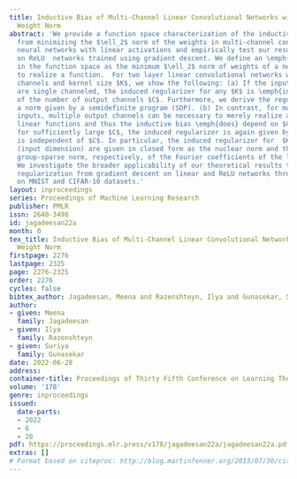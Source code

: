 ```yaml
---
title: Inductive Bias of Multi-Channel Linear Convolutional Networks with Bounded
  Weight Norm
abstract: 'We provide a function space characterization of the inductive bias resulting
  from minimizing the $\ell_2$ norm of the weights in multi-channel convolutional
  neural networks with linear activations and empirically test our resulting hypothesis
  on ReLU  networks trained using gradient descent. We define an \emph{induced regularizer}
  in the function space as the minimum $\ell_2$ norm of weights of a network required
  to realize a function.  For two layer linear convolutional networks with $C$ output
  channels and kernel size $K$, we show the following: (a) If the inputs to the network
  are single channeled, the induced regularizer for any $K$ is \emph{independent}
  of the number of output channels $C$. Furthermore, we derive the regularizer is
  a norm given by a semidefinite program (SDP). (b) In contrast, for multi-channel
  inputs, multiple output channels can be necessary to merely realize all matrix-valued
  linear functions and thus the inductive bias \emph{does} depend on $C$. However,
  for sufficiently large $C$, the induced regularizer is again given by an SDP that
  is independent of $C$. In particular, the induced regularizer for  $K=1$ and $K=D$
  (input dimension) are given in closed form as the nuclear norm and the $\ell_{2,1}$
  group-sparse norm, respectively, of the Fourier coefficients of the linear predictor.
  We investigate the broader applicability of our theoretical results to implicit
  regularization from gradient descent on linear and ReLU networks through experiments
  on MNIST and CIFAR-10 datasets.'
layout: inproceedings
series: Proceedings of Machine Learning Research
publisher: PMLR
issn: 2640-3498
id: jagadeesan22a
month: 0
tex_title: Inductive Bias of Multi-Channel Linear Convolutional Networks with Bounded
  Weight Norm
firstpage: 2276
lastpage: 2325
page: 2276-2325
order: 2276
cycles: false
bibtex_author: Jagadeesan, Meena and Razenshteyn, Ilya and Gunasekar, Suriya
author:
- given: Meena
  family: Jagadeesan
- given: Ilya
  family: Razenshteyn
- given: Suriya
  family: Gunasekar
date: 2022-06-28
address:
container-title: Proceedings of Thirty Fifth Conference on Learning Theory
volume: '178'
genre: inproceedings
issued:
  date-parts:
  - 2022
  - 6
  - 28
pdf: https://proceedings.mlr.press/v178/jagadeesan22a/jagadeesan22a.pdf
extras: []
# Format based on citeproc: http://blog.martinfenner.org/2013/07/30/citeproc-yaml-for-bibliographies/
---
```

